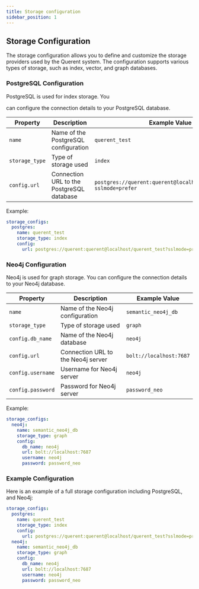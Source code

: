 ```yaml
---
title: Storage configuration
sidebar_position: 1
---
```


## Storage Configuration

The storage configuration allows you to define and customize the storage providers used by the Querent system. The configuration supports various types of storage, such as index, vector, and graph databases.

### PostgreSQL Configuration

PostgreSQL is used for index storage. You

 can configure the connection details to your PostgreSQL database.

| Property      | Description                           | Example Value                                             |
|---------------|---------------------------------------|-----------------------------------------------------------|
| `name`        | Name of the PostgreSQL configuration  | `querent_test`                                            |
| `storage_type`| Type of storage used                  | `index`                                                   |
| `config.url`  | Connection URL to the PostgreSQL database | `postgres://querent:querent@localhost/querent_test?sslmode=prefer` |

Example:

```yaml
storage_configs:
  postgres:
    name: querent_test
    storage_type: index
    config:
      url: postgres://querent:querent@localhost/querent_test?sslmode=prefer
```

### Neo4j Configuration

Neo4j is used for graph storage. You can configure the connection details to your Neo4j database.

| Property      | Description                           | Example Value                                             |
|---------------|---------------------------------------|-----------------------------------------------------------|
| `name`        | Name of the Neo4j configuration       | `semantic_neo4j_db`                                       |
| `storage_type`| Type of storage used                  | `graph`                                                   |
| `config.db_name` | Name of the Neo4j database          | `neo4j`                                                   |
| `config.url`  | Connection URL to the Neo4j server    | `bolt://localhost:7687`                                   |
| `config.username` | Username for Neo4j server          | `neo4j`                                                   |
| `config.password` | Password for Neo4j server          | `password_neo`                                            |

Example:

```yaml
storage_configs:
  neo4j:
    name: semantic_neo4j_db
    storage_type: graph
    config:
      db_name: neo4j
      url: bolt://localhost:7687
      username: neo4j
      password: password_neo
```

### Example Configuration

Here is an example of a full storage configuration including PostgreSQL, and Neo4j:

```yaml
storage_configs:
  postgres:
    name: querent_test
    storage_type: index
    config:
      url: postgres://querent:querent@localhost/querent_test?sslmode=prefer
  neo4j:
    name: semantic_neo4j_db
    storage_type: graph
    config:
      db_name: neo4j
      url: bolt://localhost:7687
      username: neo4j
      password: password_neo
```

